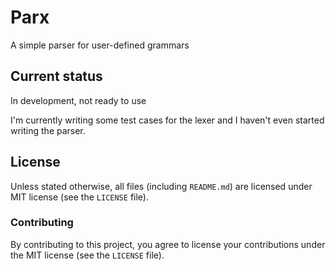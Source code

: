 # Parx
A simple parser for user-defined grammars

## Current status
In development, not ready to use

I'm currently writing some test cases for the lexer and I haven't even started writing the parser.

## License
Unless stated otherwise, all files (including `README.md`) are licensed under MIT license (see the `LICENSE`
file).

### Contributing
By contributing to this project, you agree to license your contributions under the MIT license (see the `LICENSE`
file).
